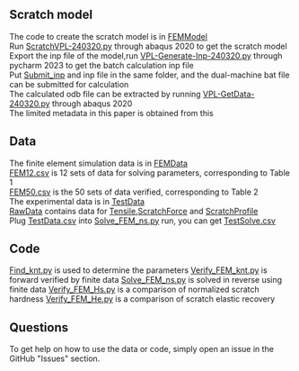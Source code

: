 ## Scratch model
The code to create the scratch model is in [FEMModel](ScratchTest/FEMModel)  
Run [ScratchVPL-240320.py](ScratchTest/FEMModel/ScratchVPL-240320.py) through abaqus 2020 to get the scratch model  
Export the inp file of the model,run [VPL-Generate-Inp-240320.py](ScratchTest/FEMModel/VPL-Generate-Inp-240320.py) through pycharm 2023 to get the batch calculation inp file  
Put [Submit_inp](ScratchTest/FEMModel/Submit_inp) and inp file in the same folder, and the dual-machine bat file can be submitted for calculation   
The calculated odb file can be extracted by running [VPL-GetData-240320.py](ScratchTest/FEMModel/VPL-GetData-240320.py) through abaqus 2020   
The limited metadata in this paper is obtained from this

## Data

The finite element simulation data is in [FEMData](ScratchTest/FEMData)  
[FEM12.csv](ScratchTest/FEMData/FEM12.csv) is 12 sets of data for solving parameters, corresponding to Table 1  
[FEM50.csv](ScratchTest/FEMData/FEM50.csv) is the 50 sets of data verified, corresponding to Table 2  
The experimental data is in [TestData](ScratchTest/TestData)  
[RawData](ScratchTest/TestData/RawData) contains data for [Tensile](ScratchTest/TestData/RawData/Tensile),[ScratchForce](ScratchTest/TestData/RawData/ScratchForce) and [ScratchProfile](ScratchTest/TestData/RawData/ScratchProfile)  
Plug [TestData.csv](ScratchTest/TestData/TestData.csv) into [Solve_FEM_ns.py](ScratchTest/FEMData/Solve_FEM_ns.py) run, you can get [TestSolve.csv](ScratchTest/TestData/TestSolve.csv)  


## Code

[Find_knt.py](ScratchTest/FEMData/Find_knt.py) is used to determine the parameters
[Verify_FEM_knt.py](ScratchTest/FEMData/Verify_FEM_knt.py) is forward verified by finite data
[Solve_FEM_ns.py](ScratchTest/FEMData/Solve_FEM_ns.py) is solved in reverse using finite data
[Verify_FEM_Hs.py](ScratchTest/FEMData/Verify_FEM_Hs.py) is a comparison of normalized scratch hardness
[Verify_FEM_He.py](ScratchTest/FEMData/Verify_FEM_He.py) is a comparison of scratch elastic recovery




## Questions

To get help on how to use the data or code, simply open an issue in the GitHub "Issues" section.

